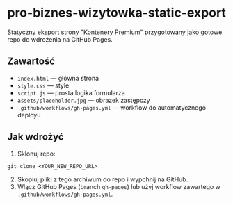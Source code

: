 # pro-biznes-wizytowka-static-export

Statyczny eksport strony "Kontenery Premium" przygotowany jako gotowe repo do wdrożenia na GitHub Pages.

## Zawartość
- `index.html` — główna strona
- `style.css` — style
- `script.js` — prosta logika formularza
- `assets/placeholder.jpg` — obrazek zastępczy
- `.github/workflows/gh-pages.yml` — workflow do automatycznego deployu

## Jak wdrożyć
1. Sklonuj repo:
```
git clone <YOUR_NEW_REPO_URL>
```
2. Skopiuj pliki z tego archiwum do repo i wypchnij na GitHub.
3. Włącz GitHub Pages (branch `gh-pages`) lub użyj workflow zawartego w `.github/workflows/gh-pages.yml`.

